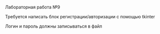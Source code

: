 Лабораторная работа №9

Требуется написать блок регистрации/авторизации с помощью tkinter

Логин и пароль должны записываться в файл
